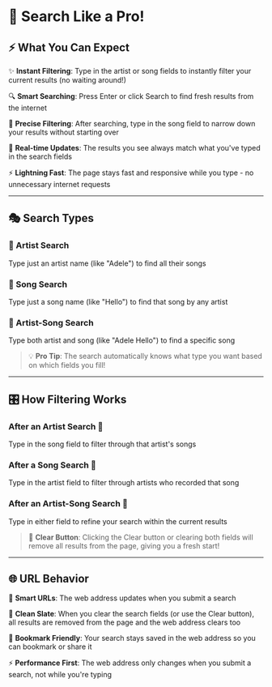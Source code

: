 # 🎵 Search Like a Pro!

## ⚡ What You Can Expect

✨ **Instant Filtering**: Type in the artist or song fields to instantly filter your current results (no waiting around!)

🔍 **Smart Searching**: Press Enter or click Search to find fresh results from the internet

🎯 **Precise Filtering**: After searching, type in the song field to narrow down your results without starting over

🔄 **Real-time Updates**: The results you see always match what you've typed in the search fields

⚡ **Lightning Fast**: The page stays fast and responsive while you type - no unnecessary internet requests

---

## 🎭 Search Types

### 🎤 Artist Search
Type just an artist name (like "Adele") to find all their songs

### 🎵 Song Search  
Type just a song name (like "Hello") to find that song by any artist

### 🎼 Artist-Song Search
Type both artist and song (like "Adele Hello") to find a specific song

> 💡 **Pro Tip**: The search automatically knows what type you want based on which fields you fill!

---

## 🎛️ How Filtering Works

### After an Artist Search 🎤
Type in the song field to filter through that artist's songs

### After a Song Search 🎵
Type in the artist field to filter through artists who recorded that song

### After an Artist-Song Search 🎼
Type in either field to refine your search within the current results

> 🧹 **Clear Button**: Clicking the Clear button or clearing both fields will remove all results from the page, giving you a fresh start!

---

## 🌐 URL Behavior

🔗 **Smart URLs**: The web address updates when you submit a search

🧹 **Clean Slate**: When you clear the search fields (or use the Clear button), all results are removed from the page and the web address clears too

📌 **Bookmark Friendly**: Your search stays saved in the web address so you can bookmark or share it

⚡ **Performance First**: The web address only changes when you submit a search, not while you're typing 